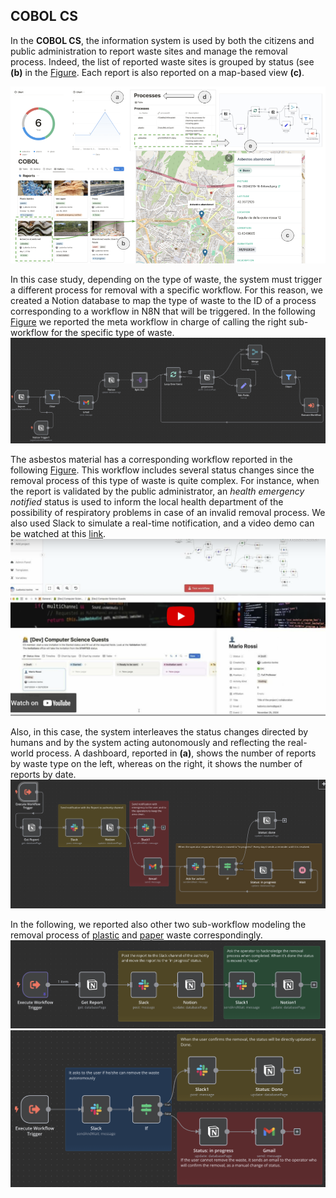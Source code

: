 ## COBOL CS

In the **COBOL CS**, the information system is used by both the citizens and public administration to report waste sites and manage the removal process. Indeed, the list of reported waste sites is grouped by status (see **(b)** in the [Figure](COBOL.png). Each report is also reported on a map-based view **(c)**. 

![Figure](COBOL.png)

In this case study, depending on the type of waste, the system must trigger a different process for removal with a specific workflow. For this reason, we created a Notion database to map the type of waste to the ID of a process corresponding to a workflow in N8N that will be triggered. 
In the following [Figure](cobol-meta.png) we reported the meta workflow in charge of calling the right sub-workflow for the specific type of waste.
![Figure](cobol-meta.png)

The asbestos material has a corresponding workflow reported in the following [Figure](cobol-asbestos.png). This workflow includes several status changes since the removal process of this type of waste is quite complex. For instance, when the report is validated by the public administrator, an *health emergency notified* status is used to inform the local health department of the possibility of respiratory problems in case of an invalid removal process. We also used Slack to simulate a real-time notification, and a video demo can be watched at this [link](https://youtu.be/DGcxz1zb-5A).
[![Figure](image_2024_11_29T10_26_52_556Z.png)](https://youtu.be/DGcxz1zb-5A)

Also, in this case, the system interleaves the status changes directed by humans and by the system acting autonomously and reflecting the real-world process. A dashboard, reported in **(a)**, shows the number of reports by waste type on the left, whereas on the right, it shows the number of reports by date. 
![Figure](cobol-asbestos.png)

In the following, we reported also other two sub-workflow modeling the removal process of [plastic](cobol-plastic.png) and [paper](cobol-paper.png) waste correspondingly.
![plastic](cobol-plastic.png) 
![paper](cobol-paper.png)

